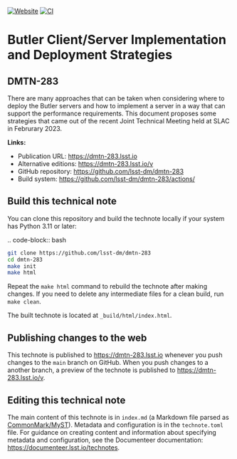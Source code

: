 [![Website](https://img.shields.io/badge/dmtn--283-lsst.io-brightgreen.svg)](https://dmtn-283.lsst.io)
[![CI](https://github.com/lsst-dm/dmtn-283/actions/workflows/ci.yaml/badge.svg)](https://github.com/lsst-dm/dmtn-283/actions/workflows/ci.yaml)

# Butler Client/Server Implementation and Deployment Strategies

## DMTN-283

There are many approaches that can be taken when considering where to deploy the Butler servers and how to implement a server in a way that can support the performance requirements.
This document proposes some strategies that came out of the recent Joint Technical Meeting held at SLAC in Februrary 2023.

**Links:**

- Publication URL: https://dmtn-283.lsst.io
- Alternative editions: https://dmtn-283.lsst.io/v
- GitHub repository: https://github.com/lsst-dm/dmtn-283
- Build system: https://github.com/lsst-dm/dmtn-283/actions/


## Build this technical note

You can clone this repository and build the technote locally if your system has Python 3.11 or later:

.. code-block:: bash

```sh
git clone https://github.com/lsst-dm/dmtn-283
cd dmtn-283
make init
make html
```

Repeat the `make html` command to rebuild the technote after making changes.
If you need to delete any intermediate files for a clean build, run `make clean`.

The built technote is located at `_build/html/index.html`.

## Publishing changes to the web

This technote is published to https://dmtn-283.lsst.io whenever you push changes to the `main` branch on GitHub.
When you push changes to a another branch, a preview of the technote is published to https://dmtn-283.lsst.io/v.

## Editing this technical note

The main content of this technote is in `index.md` (a Markdown file parsed as [CommonMark/MyST](https://myst-parser.readthedocs.io/en/latest/index.html)).
Metadata and configuration is in the `technote.toml` file.
For guidance on creating content and information about specifying metadata and configuration, see the Documenteer documentation: https://documenteer.lsst.io/technotes.
